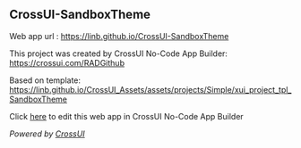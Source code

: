 ## CrossUI-SandboxTheme
Web app url : https://linb.github.io/CrossUI-SandboxTheme

This project was created by CrossUI No-Code App Builder: https://crossui.com/RADGithub

Based on template: https://linb.github.io/CrossUI_Assets/assets/projects/Simple/xui_project_tpl_SandboxTheme

Click [here](https://crossui.com/RADGithub/#!from=github&owner=linb&repo=CrossUI-SandboxTheme) to edit this web app in CrossUI No-Code App Builder

<i>Powered by [CrossUI](https://crossui.com)</i>
